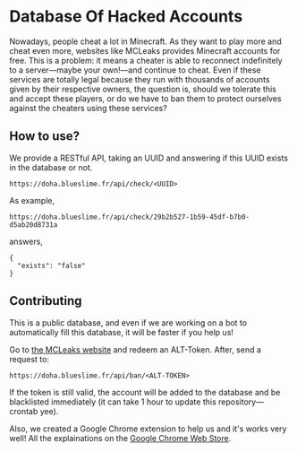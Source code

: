 # Database Of Hacked Accounts

Nowadays, people cheat a lot in Minecraft. As they want to play more and cheat even more, websites
like MCLeaks provides Minecraft accounts for free. This is a problem: it means a cheater is able to
reconnect indefinitely to a server—maybe your own!—and continue to cheat. Even if these services are
totally legal because they run with thousands of accounts given by their respective owners, the question
is, should we tolerate this and accept these players, or do we have to ban them to protect ourselves
against the cheaters using these services?


## How to use?

We provide a RESTful API, taking an UUID and answering if this UUID exists in the database or not.

```
https://doha.blueslime.fr/api/check/<UUID>
```

As example,

```
https://doha.blueslime.fr/api/check/29b2b527-1b59-45df-b7b0-d5ab20d8731a
```

answers,

```
{
  "exists": "false"
}
```


## Contributing

This is a public database, and even if we are working on a bot to automatically fill
this database, it will be faster if you help us!

Go to [the MCLeaks website](https://mcleaks.net/get) and redeem an ALT-Token. After, send a request to:
```
https://doha.blueslime.fr/api/ban/<ALT-TOKEN>
```

If the token is still valid, the account will be added to the database and be blacklisted
immediately (it can take 1 hour to update this repository—crontab yee).

Also, we created a Google Chrome extension to help us and it's works very well! All the explainations
on the [Google Chrome Web Store](https://chrome.google.com/webstore/detail/pkpmimofidjihldcbiglijhbdfiminob).